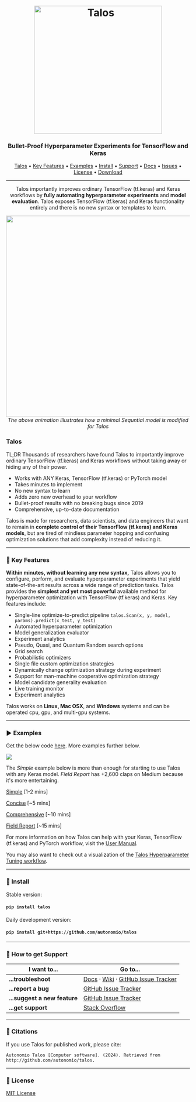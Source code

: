 <h1 align="center">
  <br>
  <a href="http://autonom.io"><img src="https://raw.githubusercontent.com/autonomio/talos/master/logo.png" alt="Talos" width="350"></a>
  <br>
</h1>

<h3 align="center">Bullet-Proof Hyperparameter Experiments for TensorFlow and Keras</h3>

<p align="center">
  <a href="#talos">Talos</a> •
  <a href="#wrench-key-features">Key Features</a> •
  <a href="#arrow_forward-examples">Examples</a> •
  <a href="#floppy_disk-install">Install</a> •
  <a href="#speech_balloon-how-to-get-support">Support</a> •
  <a href="https://autonomio.github.io/talos/">Docs</a> •
  <a href="https://github.com/autonomio/talos/issues">Issues</a> •
  <a href="#page_with_curl-license">License</a> •
  <a href="https://github.com/autonomio/talos/archive/master.zip">Download</a>
</p>
<hr>
<p align="center">
Talos importantly improves ordinary TensorFlow (tf.keras) and Keras workflows  by <strong>fully automating hyperparameter experiments</strong> and <strong>model evaluation</strong>. Talos exposes TensorFlow (tf.keras) and Keras functionality entirely and there is no new syntax or templates to learn.
</p>
<p align="center">
<img src='https://i.ibb.co/3NFH646/keras-model-to-talos.gif' width=550px><br>
<em>The above animation illustrates how a minimal Sequntial model is modified for Talos</em>
</p>

### Talos

TL;DR Thousands of researchers have found Talos to importantly improve ordinary TensorFlow (tf.keras) and Keras workflows without taking away or hiding any of their power.

  - Works with ANY Keras, TensorFlow (tf.keras) or PyTorch model
  - Takes minutes to implement
  - No new syntax to learn
  - Adds zero new overhead to your workflow
  - Bullet-proof results with no breaking bugs since 2019
  - Comprehensive, up-to-date documentation

Talos is made for researchers, data scientists, and data engineers that want to remain in **complete control of their TensorFlow (tf.keras) and Keras models**, but are tired of mindless parameter hopping and confusing optimization solutions that add complexity instead of reducing it. 

<hr>

### :wrench: Key Features

**Within minutes, without learning any new syntax,** Talos allows you to configure, perform, and evaluate hyperparameter experiments that yield state-of-the-art results across a wide range of prediction tasks. Talos provides the **simplest and yet most powerful** available method for hyperparameter optimization with TensorFlow (tf.keras) and Keras. Key features include:

  - Single-line optimize-to-predict pipeline `talos.Scan(x, y, model, params).predict(x_test, y_test)`
  - Automated hyperparameter optimization
  - Model generalization evaluator
  - Experiment analytics
  - Pseudo, Quasi, and Quantum Random search options
  - Grid search
  - Probabilistic optimizers
  - Single file custom optimization strategies
  - Dynamically change optimization strategy during experiment
  - Support for man-machine cooperative optimization strategy
  - Model candidate generality evaluation
  - Live training monitor
  - Experiment analytics

Talos works on **Linux, Mac OSX**, and **Windows** systems and can be operated cpu, gpu, and multi-gpu systems.

<hr>

### :arrow_forward: Examples

Get the below code [here](https://gist.github.com/mikkokotila/4c0d6298ff0a22dc561fb387a1b4b0bb). More examples further below.

<img src=https://i.ibb.co/VWd8Bhm/Screen-Shot-2019-01-06-at-11-26-32-PM.png>

The *Simple* example below is more than enough for starting to use Talos with any Keras model. *Field Report* has +2,600 claps on Medium because it's more entertaining.

[Simple](https://nbviewer.jupyter.org/github/autonomio/talos/blob/master/examples/A%20Very%20Short%20Introduction%20to%20Hyperparameter%20Optimization%20of%20Keras%20Models%20with%20Talos.ipynb)  [1-2 mins]

[Concise](https://nbviewer.jupyter.org/github/autonomio/talos/blob/master/examples/Hyperparameter%20Optimization%20on%20Keras%20with%20Breast%20Cancer%20Data.ipynb)  [~5 mins]

[Comprehensive](https://nbviewer.jupyter.org/github/autonomio/talos/blob/master/examples/Hyperparameter%20Optimization%20with%20Keras%20for%20the%20Iris%20Prediction.ipynb)  [~10 mins]

[Field Report](https://towardsdatascience.com/hyperparameter-optimization-with-keras-b82e6364ca53)  [~15 mins]

For more information on how Talos can help with your Keras, TensorFlow (tf.keras) and PyTorch workflow, visit the [User Manual](https://autonomio.github.io/talos/).

You may also want to check out a visualization of the [Talos Hyperparameter Tuning workflow](https://github.com/autonomio/talos/wiki/Workflow).

<hr>

### :floppy_disk: Install

Stable version:

#### `pip install talos`

Daily development version:

#### `pip install git+https://github.com/autonomio/talos`

<hr>

### :speech_balloon: How to get Support

| I want to...                     | Go to...                                                  |
| -------------------------------- | ---------------------------------------------------------- |
| **...troubleshoot**           | [Docs] · [Wiki] · [GitHub Issue Tracker]                   |
| **...report a bug**           | [GitHub Issue Tracker]                                     |
| **...suggest a new feature**  | [GitHub Issue Tracker]                                     |
| **...get support**            | [Stack Overflow]                     |

<hr>

### :loudspeaker: Citations

If you use Talos for published work, please cite:

`Autonomio Talos [Computer software]. (2024). Retrieved from http://github.com/autonomio/talos.`

<hr>

### :page_with_curl: License

[MIT License](https://github.com/autonomio/talos/blob/master/LICENSE)

[github issue tracker]: https://github.com/autonomio/talos/issues
[docs]: https://autonomio.github.io/talos/
[wiki]: https://github.com/autonomio/talos/wiki
[stack overflow]: https://stackoverflow.com/questions/tagged/talos

